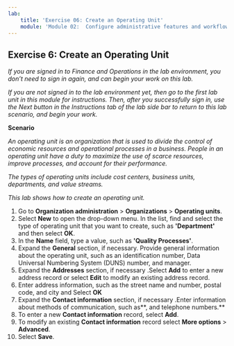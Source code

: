 ```yaml
---
lab:
    title: 'Exercise 06: Create an Operating Unit'
    module: 'Module 02:  Configure administrative features and workflows'
---
```

## Exercise 6: Create an Operating Unit
*If you are signed in to Finance and Operations in the lab environment, you don’t need to sign in again, and can begin your work on this lab.*

*If you are not signed in to the lab environment yet, then go to the first lab unit in this module for instructions. Then, after you successfully sign in, use the Next button in the Instructions tab of the lab side bar to return to this lab scenario, and begin your work.*

**Scenario**

*An operating unit is an organization that is used to divide the control of economic resources and operational processes in a business. People in an operating unit have a duty to maximize the use of scarce resources, improve processes, and account for their performance.*

*The types of operating units include cost centers, business units, departments, and value streams.*

*This lab shows how to create an operating unit.*

1.  Go to **Organization administration** \> **Organizations** \> **Operating units**.
1.  Select **New** to open the drop-down menu. In the list, find and select the type of operating unit that you want to create, such as **'Department'** and then select **OK**.
2.  In the **Name** field, type a value, such as **'Quality Processes'**.
3.  Expand the **General** section, if necessary. Provide general information about the operating unit, such as an identification number, Data Universal Numbering System (DUNS) number, and manager.
4.  Expand the **Addresses** section, if necessary .Select **Add** to enter a new address record or select **Edit** to modify an existing address record.
5.  Enter address information, such as the street name and number, postal code, and city and Select **OK**
6.  Expand the **Contact information** section, if necessary .Enter information about methods of communication, such as**, and telephone numbers.**
7.  To enter a new **Contact information** record, select **Add**.
1.  To modify an existing **Contact information** record select **More options** \> **Advanced**.
2.  Select **Save**.

